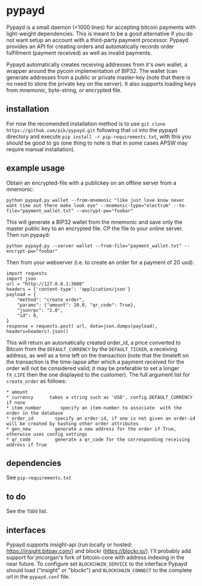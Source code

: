 pypayd
===============

Pypayd is a small daemon (<1000 lines) for accepting bitcoin payments with light-weight dependencies. This is meant to be a good alternative if you do not want setup an account with a third-party payment processor.
Pypayd provides an API for creating orders and automatically records order fulfillment (payment received) as well as invalid payments.

Pypayd automatically creates receiving addresses from it's own wallet, a wrapper around the pycoin implementation of BIP32. The wallet (can generate addresses from a public or private master-key (note that there is no need to store the private key on the server). It also supports loading keys from mnemonic, byte-string, or encrypted file. 

installation
---------------------
For now the recomended installation method is to use ```git clone https://github.com/pik/pypayd.git``` following that ```cd``` into the pypayd directory and execute ```pip install -r pip-requirements.txt```, with this you should be good to go (one thing to note is that in some cases APSW may require manual installation).

example usage
-----------------
Obtain an encrypted-file with a publickey on an offline server from a mnemonic:

```python pypayd.py wallet --from-mnemonic "like just love know never want time out there make look eye" --mnemonic-type="electrum" --to-file="payment_wallet.txt" --encrypt-pw="foobar" ```

This will generate a BIP32 wallet from the mnemonic and save only the master public key to an encrypted file. CP the file to your online server. Then run pypayd:

```python pypayd.py --server wallet --from-file="payment_wallet.txt" --encrypt-pw="foobar" ```

Then from your webserver (i.e. to create an order for a payment of 20 usd): 
```
import requests
import json
url = "http://127.0.0.1:3080"
headers = {'content-type': 'application/json'}
payload = {
    "method": "create_order",
    "params": {"amount": 20.0, "qr_code": True},
    "jsonrpc": "2.0",
    "id": 0,
}
response = requests.post( url, data=json.dumps(payload), headers=headers).json()
```

This will return an automatically created order_id, a price converted to Bitcoin from the ``DEFAULT_CURRENCY`` by the ``DEFAULT_TICKER``, a receiving address, as well as a time left on the transaction (note that the timeleft on the transaction is the time-lapse after which a payment received for the order will not be considered valid; it may be preferable to set a longer ``TX_LIFE`` then the one displayed to the customer). The full argument list for ``create_order`` as follows: 

    * amount     
    * currency      takes a string such as 'USD', config.DEFAULT_CURRENCY if none
    * item_number       specify an item-number to associate  with the order in the database
    * order_id        specify an order-id, if one is not given an order-id will be created by hashing other order attributes
    * gen_new         generate a new address for the order if True, otherwise uses config settings
    * qr_code         generate a qr_code for the corresponding receiving address if True

dependencies
----------------------
See ```pip-requirements.txt```

to do
---------------------------
See the ```TODO``` list. 

interfaces 
---------------------------
Pypayd supports insight-api (run locally or hosted: https://insight.bitpay.com/) and blockr (https://blockr.io/). I'll probably add support for jmcorgan's fork of bitcoin-core with address indexing in the near future. To configure set ```BLOCKCHAIN_SERVICE``` to the interface Pypayd should load ("insight" or "blockr") and ```BLOCKCHAIN_CONNECT``` to the complete url in the ```pypayd.conf``` file. 
